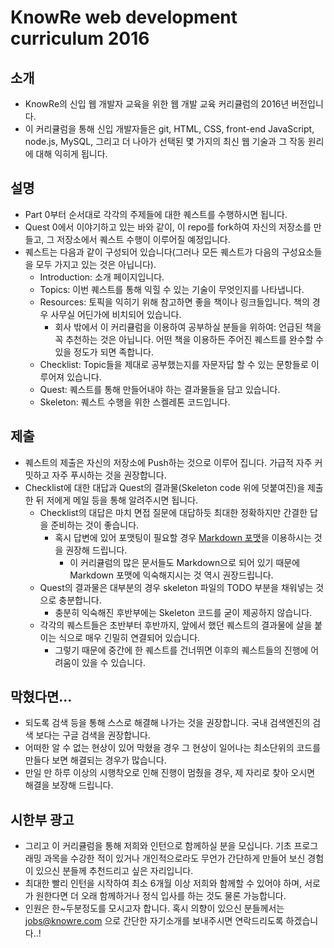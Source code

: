 # KnowRe web development curriculum 2016


## 소개
* KnowRe의 신입 웹 개발자 교육을 위한 웹 개발 교육 커리큘럼의 2016년 버전입니다.
* 이 커리큘럼을 통해 신입 개발자들은 git, HTML, CSS, front-end JavaScript, node.js, MySQL, 그리고 더 나아가 선택된 몇 가지의 최신 웹 기술과 그 작동 원리에 대해 익히게 됩니다.

## 설명
* Part 0부터 순서대로 각각의 주제들에 대한 퀘스트를 수행하시면 됩니다.
* Quest 0에서 이야기하고 있는 바와 같이, 이 repo를 fork하여 자신의 저장소를 만들고, 그 저장소에서 퀘스트 수행이 이루어질 예정입니다.
* 퀘스트는 다음과 같이 구성되어 있습니다(그러나 모든 퀘스트가 다음의 구성요소들을 모두 가지고 있는 것은 아닙니다).
  * Introduction: 소개 페이지입니다.
  * Topics: 이번 퀘스트를 통해 익힐 수 있는 기술이 무엇인지를 나타냅니다.
  * Resources: 토픽을 익히기 위해 참고하면 좋을 책이나 링크들입니다. 책의 경우 사무실 어딘가에 비치되어 있습니다.
    * 회사 밖에서 이 커리큘럼을 이용하여 공부하실 분들을 위하여: 언급된 책을 꼭 추천하는 것은 아닙니다. 어떤 책을 이용하든 주어진 퀘스트를 완수할 수 있을 정도가 되면 족합니다.
  * Checklist: Topic들을 제대로 공부했는지를 자문자답 할 수 있는 문항들로 이루어져 있습니다.
  * Quest: 퀘스트를 통해 만들어내야 하는 결과물들을 담고 있습니다.
  * Skeleton: 퀘스트 수행을 위한 스켈레톤 코드입니다.

## 제출
* 퀘스트의 제출은 자신의 저장소에 Push하는 것으로 이루어 집니다. 가급적 자주 커밋하고 자주 푸시하는 것을 권장합니다.
* Checklist에 대한 대답과 Quest의 결과물(Skeleton code 위에 덧붙여진)을 제출한 뒤 저에게 메일 등을 통해 알려주시면 됩니다.
  * Checklist의 대답은 마치 면접 질문에 대답하듯 최대한 정확하지만 간결한 답을 준비하는 것이 좋습니다.
    * 혹시 답변에 있어 포맷팅이 필요할 경우 [Markdown 포맷](https://guides.github.com/features/mastering-markdown/)을 이용하시는 것을 권장해 드립니다.
      * 이 커리큘럼의 많은 문서들도 Markdown으로 되어 있기 때문에 Markdown 포맷에 익숙해지시는 것 역시 권장드립니다.
  * Quest의 결과물은 대부분의 경우 skeleton 파일의 TODO 부분을 채워넣는 것으로 충분합니다.
    * 충분히 익숙해진 후반부에는 Skeleton 코드를 굳이 제공하지 않습니다.
  * 각각의 퀘스트들은 초반부터 후반까지, 앞에서 했던 퀘스트의 결과물에 살을 붙이는 식으로 매우 긴밀히 연결되어 있습니다.
    * 그렇기 때문에 중간에 한 퀘스트를 건너뛰면 이후의 퀘스트들의 진행에 어려움이 있을 수 있습니다.

## 막혔다면...
* 되도록 검색 등을 통해 스스로 해결해 나가는 것을 권장합니다. 국내 검색엔진의 검색 보다는 구글 검색을 권장합니다.
* 어떠한 알 수 없는 현상이 있어 막혔을 경우 그 현상이 일어나는 최소단위의 코드를 만들다 보면 해결되는 경우가 많습니다.
* 만일 만 하루 이상의 시행착오로 인해 진행이 멈췄을 경우, 제 자리로 찾아 오시면 해결을 보장해 드립니다.

## 시한부 광고
* 그리고 이 커리큘럼을 통해 저희와 인턴으로 함께하실 분을 모십니다. 기초 프로그래밍 과목을 수강한 적이 있거나 개인적으로라도 무언가 간단하게 만들어 보신 경험이 있으신 분들께 추천드리고 싶은 자리입니다.
* 최대한 빨리 인턴을 시작하여 최소 6개월 이상 저희와 함께할 수 있어야 하며, 서로가 원한다면 더 오래 함께하거나 정식 입사를 하는 것도 물론 가능합니다.
* 인원은 한~두분정도를 모시고자 합니다. 혹시 의향이 있으신 분들께서는 jobs@knowre.com 으로 간단한 자기소개를 보내주시면 연락드리도록 하겠습니다..!
